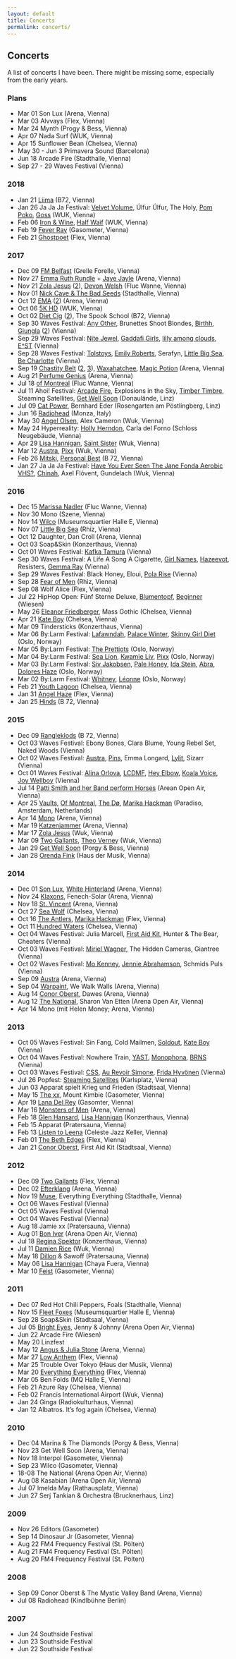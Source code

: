 ```yaml
---
layout: default
title: Concerts
permalink: concerts/
---
```


## Concerts

A list of concerts I have been. There might be missing some, especially from the early years.

### Plans

* Mar 01 Son Lux (Arena, Vienna)
* Mar 03 Alvvays (Flex, Vienna)
* Mar 24 Mynth (Progy & Bess, Vienna)
* Apr 07 Nada Surf (WUK, Vienna)
* Apr 15 Sunflower Bean (Chelsea, Vienna)
* May 30 - Jun 3 Primavera Sound (Barcelona)
* Jun 18 Arcade Fire (Stadthalle, Vienna)
* Sep 27 - 29 Waves Festival (Vienna)

### 2018

* Jan 21 [Liima](https://www.instagram.com/p/BeOoVM2lCNg) (B72, Vienna)
* Jan 26 Ja Ja Ja Festival: [Velvet Volume](https://www.instagram.com/p/BebsBxUlhwd), Úlfur Úlfur, The Holy, [Pom Poko](https://www.instagram.com/p/BebrDddFb6M), [Goss](https://www.instagram.com/p/BebqgjOl7Qt) (WUK, Vienna)
* Feb 06 [Iron & Wine](https://www.instagram.com/p/Be3yXDrF7Oi), [Half Waif](https://www.instagram.com/p/Be3hI4nFOtI) (WUK, Vienna)
* Feb 19 [Fever Ray](https://www.instagram.com/p/BfZOX9ElXd0) (Gasometer, Vienna)
* Feb 21 [Ghostpoet](https://www.instagram.com/p/BfebLohl02S) (Flex, Vienna)

### 2017

* Dec 09 [FM Belfast](https://www.instagram.com/p/Bcf9VzwFgeX) (Grelle Forelle, Vienna)
* Nov 27 [Emma Ruth Rundle](https://www.instagram.com/p/BcBAMl9lTpF) + [Jaye Jayle](https://www.instagram.com/p/BcBAAXilkdc) (Arena, Vienna)
* Nov 21 [Zola Jesus](https://www.instagram.com/p/BbxmGbGFyq8) ([2](https://www.instagram.com/p/Bbxmu8UlvDA)), [Devon Welsh](https://www.instagram.com/p/Bbxj7OKlgTa) (Fluc Wanne, Vienna)
* Nov 01 [Nick Cave & The Bad Seeds](https://www.instagram.com/p/Ba-FN-olddI) (Stadthalle, Vienna)
* Oct 12 [EMA](https://www.instagram.com/p/BaKj0jFFXOg) ([2](https://www.instagram.com/p/BaKj6rklOrW)) (Arena, Vienna)
* Oct 06 [5K HD](https://www.instagram.com/p/BZ8gsUDlGqu) (WUK, Vienna)
* Oct 02 [Diet Cig](https://www.instagram.com/p/BZwtRdTF1Xq) ([2](https://www.instagram.com/p/BZ0euLIlevS)), The Spook School (B72, Vienna)
* Sep 30 Waves Festival: [Any Other](https://www.instagram.com/p/BZreoizFO5R), Brunettes Shoot Blondes, [Birthh](https://www.instagram.com/p/BZsuLeul3Bc), [Giungla](https://www.instagram.com/p/BZtYXxxFjAB) ([2](https://www.instagram.com/p/BZtaJxwlOGu)) (Vienna)
* Sep 29 Waves Festival: [Nite Jewel](https://www.instagram.com/p/BZqEDQLlvfI), [Gaddafi Girls](https://www.instagram.com/p/BZqR-FoFf6B), [lilly among clouds](https://www.instagram.com/p/BZq1ZY5F06g), [E^ST](https://www.instagram.com/p/BZrNJiQl6ju) (Vienna)
* Sep 28 Waves Festival: [Tolstoys](https://www.instagram.com/p/BZmhrcQFFQP), [Emily Roberts](https://www.instagram.com/p/BZmkFmIFrLV), Serafyn, [Little Big Sea](https://www.instagram.com/p/BZnksamFhHS), [Be Charlotte](https://www.instagram.com/p/BZn8lA2lLTF) (Vienna)
* Sep 19 [Chastity Belt](https://www.instagram.com/p/BZPS1pdlyfZ) ([2](https://www.instagram.com/p/BZPS8UnlZSY), [3](https://www.instagram.com/p/BZPSwC1l4BM)), [Waxahatchee](https://www.instagram.com/p/BZPR9lel33G), [Magic Potion](https://www.instagram.com/p/BZPP7uDFW6b) (Arena, Vienna)
* Aug 21 [Perfume Genius](https://www.instagram.com/p/BYEn3EqFkrg) (Arena, Vienna)
* Jul 18 [of Montreal](https://www.instagram.com/p/BWvQ6oOF8vG) (Fluc Wanne, Vienna)
* Jul 11 Ahoi! Festival: [Arcade Fire](https://www.instagram.com/p/BWcDNcclUR-), Explosions in the Sky, [Timber Timbre](https://www.instagram.com/p/BWcCi4wlnnB), Steaming Satellites, [Get Well Soon](https://www.instagram.com/p/BWcB3wZFToK) (Donaulände, Linz)
* Jul 09 [Cat Power](https://www.instagram.com/p/BWXMrvbFHtD), Bernhard Eder (Rosengarten am Pöstlingberg, Linz)
* Jun 16 [Radiohead](https://www.instagram.com/p/BVcutHYlxyq) (Monza, Italy)
* May 30 [Angel Olsen](https://www.instagram.com/p/BUuwTGslkPp), Alex Cameron (Wuk, Vienna)
* May 24 Hyperreality: [Holly Herndon](https://www.instagram.com/p/BUg3BeHl_J9), Carla del Forno (Schloss Neugebäude, Vienna)
* Apr 29 [Lisa Hannigan](https://www.instagram.com/p/BTe9EOFlHzz), [Saint Sister](https://www.instagram.com/p/BTe-4d9ltUO) (Wuk, Vienna)
* Mar 12 [Austra](https://www.instagram.com/p/BRlJMRGFYJl), [Pixx](https://www.instagram.com/p/BRkvXAxFSMf) (Wuk, Vienna)
* Feb 26 [Mitski](https://www.instagram.com/p/BQ_hC6aFtxQ), [Personal Best](https://www.instagram.com/p/BQ_g4MFFF-K) (B 72, Vienna)
* Jan 27 Ja Ja Ja Festival: [Have You Ever Seen The Jane Fonda Aerobic VHS?](https://www.instagram.com/p/BP0LXs8DJC9), [Chinah](https://www.instagram.com/p/BPyFwYDDyeB/), Axel Flóvent, Gundelach (Wuk, Vienna)

### 2016

* Dec 15 [Marissa Nadler](https://www.instagram.com/p/BODnPf8jMI9) (Fluc Wanne, Vienna)
* Nov 30 Mono (Szene, Vienna)
* Nov 14 [Wilco](https://www.instagram.com/p/BMzx4r1j23d) (Museumsquartier Halle E, Vienna)
* Nov 07 [Little Big Sea](https://www.instagram.com/p/BMvvN7kDEgc) (Rhiz, Vienna)
* Oct 12 Daughter, Dan Croll (Arena, Vienna)
* Oct 03 Soap&Skin (Konzerthaus, Vienna)
* Oct 01 Waves Festival: [Kafka Tamura](https://www.instagram.com/p/BLD2NVIDiXX) (Vienna)
* Sep 30 Waves Festival: A Life A Song A Cigarette, [Girl Names](https://www.instagram.com/p/BLD2HOljiUO), [Hazeevot](https://www.instagram.com/p/BLD1_cLDq5q), Resisters, [Gemma Ray](https://www.instagram.com/p/BK9XdokjNYD) (Vienna)
* Sep 29 Waves Festival: Black Honey, Eloui, [Pola Rise](https://www.instagram.com/p/BK9W5XLjHPQ) (Vienna)
* Sep 28 [Fear of Men](https://www.instagram.com/p/BK6mSfLDpul) (Rhiz, Vienna)
* Sep 08 Wolf Alice (Flex, Vienna)
* Jul 22 HipHop Open: Fünf Sterne Deluxe, [Blumentopf](https://www.instagram.com/p/BIQdqxTDsLN), [Beginner](https://www.instagram.com/p/BIQegWrDYzG) (Wiesen)
* May 26 [Eleanor Friedberger](https://www.instagram.com/p/BF4t_k7hs1J), Mass Gothic (Chelsea, Vienna)
* Apr 21 [Kate Boy](https://www.instagram.com/p/BEemUqnhs73) (Chelsea, Vienna)
* Mar 09 Tindersticks (Konzerthaus, Vienna)
* Mar 06 By:Larm Festival: [Lafawndah](https://www.instagram.com/p/BCnfkHMhs-k), [Palace Winter](https://www.instagram.com/p/BCngMNDBswe), [Skinny Girl Diet](https://www.instagram.com/p/BCngsObhsx5) (Oslo, Norway)
* Mar 05 By:Larm Festival: [The Prettiots](https://www.instagram.com/p/BClc3nLhs5p) (Oslo, Norway)
* Mar 04 By:Larm Festival: [Sea Lion](https://www.instagram.com/p/BCjJ2XdhsxK), [Kwamie Liv](https://www.instagram.com/p/BCkDwbxhs8P), [Pixx](https://www.instagram.com/p/BCkKsephs1O) (Oslo, Norway)
* Mar 03 By:Larm Festival: [Siv Jakobsen](https://www.instagram.com/p/BCiWBSABs1T), [Pale Honey](https://www.instagram.com/p/BCiW13ehs3T), [Ida Stein](https://www.instagram.com/p/BCiX3yEBs5m), [Abra](https://www.instagram.com/p/BCiYviQBs7Z), [Dolores Haze](https://www.instagram.com/p/BCiZpwYBs9t) (Oslo, Norway)
* Mar 02 By:Larm Festival: [Whitney](https://www.instagram.com/p/BCfGEMFBs_g), [Léonne](https://www.instagram.com/p/BCfApHmBs4j) (Oslo, Norway)
* Feb 21 [Youth Lagoon](https://www.instagram.com/p/BCEUWvkhs3_) (Chelsea, Vienna)
* Jan 31 [Angel Haze](https://www.instagram.com/p/BBOMAlPhszo) (Flex, Vienna)
* Jan 25 [Hinds](https://www.instagram.com/p/BA-us7ghs4t) (B 72, Vienna)

### 2015

* Dec 09 [Rangleklods](https://www.instagram.com/p/_Fw9Nyhswk) (B 72, Vienna)
* Oct 03 Waves Festival: Ebony Bones, Clara Blume, Young Rebel Set, Naked Woods (Vienna)
* Oct 02 Waves Festival: [Austra](https://www.instagram.com/p/8WjJJqhs7y), [Pins](https://www.instagram.com/p/8Wi_bzhs7n), Emma Longard, [Lylit](https://www.instagram.com/p/8Wiyc-Bs7Q), Sizarr (Vienna)
* Oct 01 Waves Festival: [Alina Orlova](https://www.instagram.com/p/8T_mj4hs11), [LCDMF](https://www.instagram.com/p/8T_1QsBs2N), [Hey Elbow](https://www.instagram.com/p/8UANF9hs3A), [Koala Voice](https://www.instagram.com/p/8UACAchs2r), [Joy Wellboy](https://www.instagram.com/p/8UAVcNhs3X) (Vienna)
* Jul 14 [Patti Smith and her Band perform Horses](https://www.instagram.com/p/5IUvYBhs7S) (Arean Open Air, Vienna)
* Apr 25 [Vaults](https://www.instagram.com/p/19EjVzBs2k/), [Of Montreal](https://www.instagram.com/p/19EcNaBs2S/), [The Dø](https://www.instagram.com/p/19EViFBs2I/), [Marika Hackman](https://www.instagram.com/p/19ENfvBs1x/) (Paradiso, Amsterdam, Netherlands)
* Apr 14 [Mono](https://www.instagram.com/p/1eOqXahs6p/) (Arena, Vienna)
* Mar 19 [Katzenjammer](https://www.instagram.com/p/0bcGRABs8T/) (Arena, Vienna)
* Mar 17 [Zola Jesus](https://www.instagram.com/p/0WFpB2hs6z/) (Wuk, Vienna)
* Mar 09 [Two Gallants](https://www.instagram.com/p/0BlOMRBs9b/), [Theo Verney](https://www.instagram.com/p/0Bkr0shs8g/) (Wuk, Vienna)
* Jan 29 [Get Well Soon](https://www.instagram.com/p/ydKfGWBs8S/) (Porgy & Bess, Vienna)
* Jan 28 [Orenda Fink](https://www.instagram.com/p/yafzgJhs4Z/) (Haus der Musik, Vienna)

### 2014

* Dec 01 [Son Lux](https://www.instagram.com/p/wFPMqUhs8J/), [White Hinterland](https://www.instagram.com/p/wFOgbQBs30/) (Arena, Vienna)
* Nov 24 [Klaxons](https://www.instagram.com/p/vzHyM5Bs0l/), Fenech-Solar (Arena, Vienna)
* Nov 18 [St. Vincent](https://www.instagram.com/p/vjoOKyBsyP/) (Arena, Vienna)
* Oct 27 [Sea Wolf](https://www.instagram.com/p/urM6fBBs4Q/) (Chelsea, Vienna)
* Oct 16 [The Antlers](https://www.instagram.com/p/uOrTf3Bs4u/), [Marika Hackman](https://www.instagram.com/p/uOrD9xBs4e/) (Flex, Vienna)
* Oct 11 [Hundred Waters](https://www.instagram.com/p/uB4YmGBs7q/) (Chelsea, Vienna)
* Oct 04 Waves Festival: Julia Marcell, [First Aid Kit](https://www.instagram.com/p/txp509hszd/), Hunter & The Bear, Cheaters (Vienna)
* Oct 03 Waves Festival: [Miriel Wagner](https://www.instagram.com/p/tuhdupBs0R/), The Hidden Cameras, Giantree (Vienna)
* Oct 02 Waves Festival: [Mo Kenney](https://www.instagram.com/p/tqzmaWhsxK/), [Jennie Abrahamson](https://www.instagram.com/p/tqz82fhsxq/), Schmids Puls (Vienna)
* Sep 09 [Austra](https://www.instagram.com/p/svVybFBs46/) (Arena, Vienna)
* Sep 04 [Warpaint](https://www.instagram.com/p/sifYnyBswk/), We Walk Walls (Arena, Vienna)
* Aug 14 [Conor Oberst](https://www.instagram.com/p/rspDR8hsw7/), Dawes (Arena, Vienna)
* Aug 12 [The National](https://www.instagram.com/p/rnNvA1Bswm/), Sharon Van Etten (Arena Open Air, Vienna)
* Apr 14 Mono (mit Helen Money; Arena, Vienna)

### 2013

* Oct 05 Waves Festival: Sin Fang, Cold Mailmen, [Soldout](https://www.instagram.com/p/fGjzP9BswM/), [Kate Boy](https://www.instagram.com/p/fGj_Y7Bswe/) (Vienna)
* Oct 04 Waves Festival: Nowhere Train, [YAST](https://www.instagram.com/p/fEJuP_hs_i/), [Monophona](https://www.instagram.com/p/fEJ2Tchs_t/), [BRNS](https://www.instagram.com/p/fEJzN9Bs_m/) (Vienna)
* Oct 03 Waves Festival: [CSS](https://www.instagram.com/p/fBVC-ZBs7t/), [Au Revoir Simone](https://www.instagram.com/p/fBSZGNhs3z/), [Frida Hyvönen](https://www.instagram.com/p/fBSZGNhs3z/) (Vienna)
* Jul 26 Popfest: [Steaming Satellites](https://www.instagram.com/p/cNMSgpBsw_/) (Karlsplatz, Vienna)
* Jun 03 Apparat spielt Krieg und Frieden (Stadtsaal, Vienna)
* May 15 [The xx](https://www.instagram.com/p/ZWTG5zhs8T/), Mount Kimbie (Gasometer, Vienna)
* Apr 19 [Lana Del Rey](https://www.instagram.com/p/YTZUV4hswN/) (Gasomter, Vienna)
* Mar 16 [Monsters of Men](https://www.instagram.com/p/W7w_J-hsz3/) (Arena, Vienna)
* Feb 18 [Glen Hansard](https://www.instagram.com/p/V5I8JqBszA/), [Lisa Hannigan](https://www.instagram.com/p/V4tltIBsxE/) (Konzerthaus, Vienna)
* Feb 15 Apparat (Pratersauna, Vienna)
* Feb 13 [Listen to Leena](https://www.instagram.com/p/VsFEYxBsxo/) (Celeste Jazz Keller, Vienna)
* Feb 01 [The Beth Edges](https://www.instagram.com/p/VNACv0Bs9w/) (Flex, Vienna)
* Jan 21 [Conor Oberst](https://www.instagram.com/p/UwyPIBBsxM/), First Aid Kit (Stadtsaal, Vienna)

### 2012

* Dec 09 [Two Gallants](https://www.instagram.com/p/TCNXAths3e/) (Flex, Vienna)
* Dec 02 [Efterklang](https://www.instagram.com/p/SwUk6bBs9m/) (Arena, Vienna)
* Nov 19 [Muse](https://www.instagram.com/p/SOoV0Fhs_4/), Everything Everything (Stadthalle, Vienna)
* Oct 06 Waves Festival (Vienna)
* Oct 05 Waves Festival (Vienna)
* Oct 04 Waves Festival (Vienna)
* Aug 18 Jamie xx (Pratersauna, Vienna)
* Aug 01 [Bon Iver](https://www.instagram.com/p/Ny_eC5hs_O/) (Arena Open Air, Vienna)
* Jul 18 [Regina Spektor](https://www.instagram.com/p/NO_Jihhsyj/) (Konzerthaus, Vienna)
* Jul 11 [Damien Rice](https://www.instagram.com/p/M9EKbghs6V/) (Wuk, Vienna)
* May 18 [Dillon](https://www.instagram.com/p/KyrSUVBs0-/) & Sawoff (Pratersauna, Vienna)
* May 06 [Lisa Hannigan](https://www.instagram.com/p/KTGP4iBs1n/) (Chaya Fuera, Vienna)
* Mar 10 [Feist](https://www.instagram.com/p/IAshMuBswG/) (Gasometer, Vienna)

### 2011

* Dec 07 Red Hot Chili Peppers, Foals (Stadthalle, Vienna)
* Nov 15 [Fleet Foxes](https://www.instagram.com/p/UURac/) (Museumsquartier Halle E, Vienna)
* Sep 28 Soap&Skin (Stadtsaal, Vienna)
* Jul 05 [Bright Eyes](https://www.instagram.com/p/HCKMF/), Jenny & Johnny (Arena Open Air, Vienna)
* Jun 22 Arcade Fire (Wiesen)
* May 20 Linzfest
* May 12 [Angus & Julia Stone](https://www.instagram.com/p/EKuHL/) (Arena, Vienna)
* Mar 27 [Low Anthem](https://www.instagram.com/p/Cmdc2/) (Flex, Vienna)
* Mar 25 Trouble Over Tokyo (Haus der Musik, Vienna)
* Mar 20 [Everything Everything](https://www.instagram.com/p/CZ1H_/) (Flex, Vienna)
* Mar 05 Ben Folds (MQ Halle E, Vienna)
* Feb 21 Azure Ray (Chelsea, Vienna)
* Feb 02 Francis International Airport (Wuk, Vienna)
* Jan 24 Ginga (Radiokulturhaus, Vienna)
* Jan 12 Albatros. It’s fog again (Chelsea, Vienna)

### 2010

* Dec 04 Marina & The Diamonds (Porgy & Bess, Vienna)
* Nov 23 Get Well Soon (Arena, Vienna)
* Nov 18 Interpol (Gasometer, Vienna)
* Sep 23 Wilco (Gasometer, Vienna)
* 18-08 The National (Arena Open Air, Vienna)
* Aug 08 Kasabian (Arena Open Air, Vienna)
* Jul 07 Imelda May (Rathausplatz, Vienna)
* Jun 27 Serj Tankian & Orchestra (Brucknerhaus, Linz)

### 2009

* Nov 26 Editors (Gasometer)
* Sep 14 Dinosaur Jr (Gasometer, Vienna)
* Aug 22 FM4 Frequency Festival (St. Pölten)
* Aug 21 FM4 Frequency Festival (St. Pölten)
* Aug 20 FM4 Frequency Festival (St. Pölten)

### 2008

* Sep 09 Conor Oberst & The Mystic Valley Band (Arena, Vienna)
* Jul 08 Radiohead (Kindlbühne Berlin)

### 2007

* Jun 24 Southside Festival
* Jun 23 Southside Festival
* Jun 22 Southside Festival
